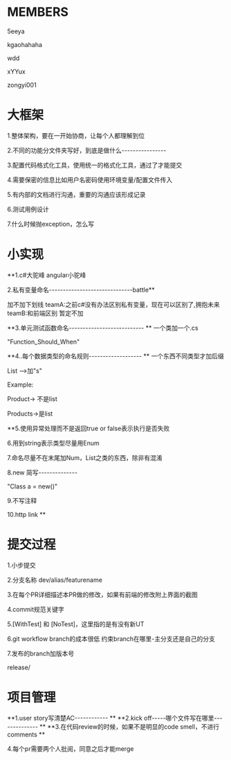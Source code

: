 # MEMBERS
5eeya

kgaohahaha

wdd

xYYux

zongyi001


# 大框架

1.整体架构，要在一开始协商，让每个人都理解到位

2.不同的功能分文件夹写好，到底是做什么----------------

3.配置代码格式化工具，使用统一的格式化工具，通过了才能提交

4.需要保密的信息比如用户名密码使用环境变量/配置文件传入

5.有内部的文档进行沟通，重要的沟通应该形成记录

6.测试用例设计

7.什么时候抛exception，怎么写


# 小实现

**1.c#大驼峰 angular小驼峰

2.私有变量命名------------------------------battle**

加不加下划线
teamA:之前c#没有办法区别私有变量，现在可以区别了,拥抱未来
teamB:和前端区别
暂定不加

**3.单元测试函数命名---------------------------
**
一个类加一个.cs

"Function_Should_When"

**4..每个数据类型的命名规则-------------------
**
一个东西不同类型才加后缀

List -->加"s"

Example: 

Product-> 不是list

Products->是list

**5.使用异常处理而不是返回true or false表示执行是否失败

6.用到string表示类型尽量用Enum

7.命名尽量不在末尾加Num，List之类的东西，除非有混淆

8.new 简写--------------

"Class a = new()"


9.不写注释

10.http link
**
# 提交过程

1.小步提交

2.分支名称 dev/alias/featurename


3.在每个PR详细描述本PR做的修改，如果有前端的修改附上界面的截图

4.commit规范关键字

5.[WithTest] 和 [NoTest]，这里指的是有没有新UT

6.git workflow branch的成本很低 约束branch在哪里-主分支还是自己的分支

7.发布的branch加版本号

release/


# 项目管理

**1.user story写清楚AC------------
**
**2.kick off-----哪个文件写在哪里--------------
**
**3.在代码review的时候，如果不是明显的code smell，不进行comments
**

4.每个pr需要两个人批阅，同意之后才能merge
